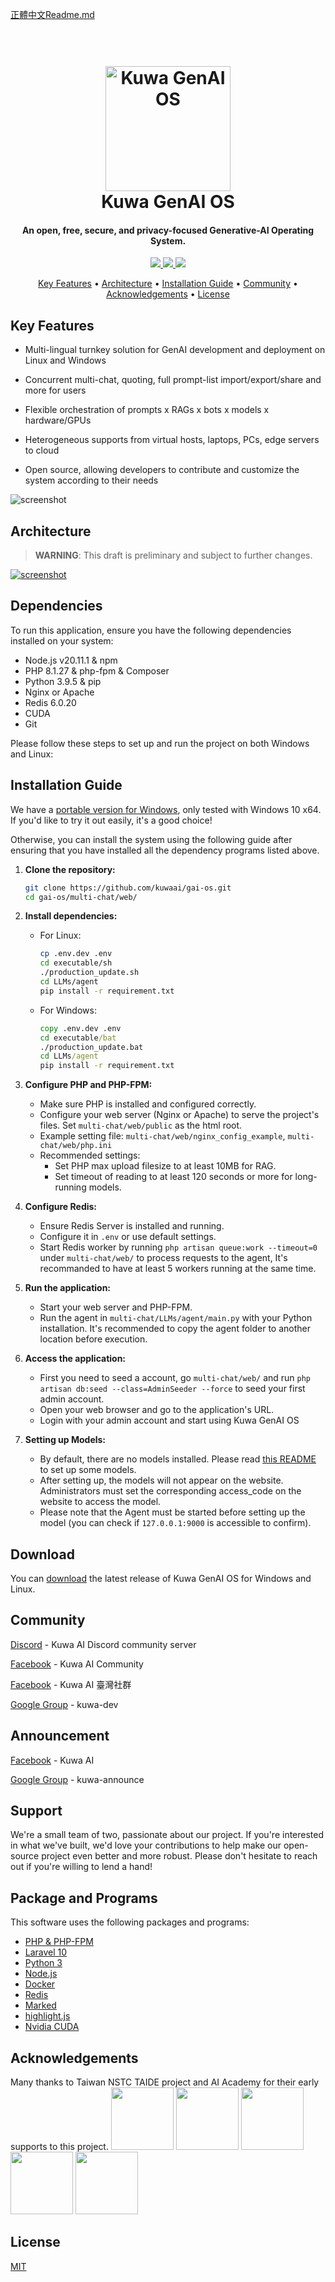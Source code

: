 [正體中文Readme.md](./README_TW.md)

<h1 align="center">
  <br>
  <a href="https://dev.kuwaai.org/">
  <img src="./multi-chat/web/public/images/kuwa.png" alt="Kuwa GenAI OS" width="200"></a>
  <br>
  Kuwa GenAI OS
  <br>
</h1>

<h4 align="center">An open, free, secure, and privacy-focused Generative-AI Operating System.</h4>

<p align="center">
  <a href="http://makeapullrequest.com">
    <img src="https://img.shields.io/badge/PRs-welcome-brightgreen.svg">
  </a>
  <a href="#">
    <img src="https://img.shields.io/badge/all_contributors-2-orange.svg?style=flat-square">
  </a>
  <a href="https://laravel.com/docs/10.x/releases">
    <img src="https://img.shields.io/badge/maintained%20with-Laravel-cc00ff.svg">
  </a>
</p>

<p align="center">
  <a href="#key-features">Key Features</a> •
  <a href="#dependencies">Architecture</a> •
  <a href="#installation-guide">Installation Guide</a> •
  <a href="#community">Community</a> •
  <a href="#acknowledgements">Acknowledgements</a> •
  <a href="#license">License</a>
</p>

## Key Features

* Multi-lingual turnkey solution for GenAI development and deployment on Linux and Windows

* Concurrent multi-chat, quoting, full prompt-list import/export/share and more for users

* Flexible orchestration of prompts x RAGs x bots x models x hardware/GPUs

* Heterogeneous supports from virtual hosts, laptops, PCs, edge servers to cloud

* Open source, allowing developers to contribute and customize the system according to their needs

![screenshot](./multi-chat/web/public/images/demo.gif)

## Architecture
> **WARNING**: This draft is preliminary and subject to further changes.

[![screenshot](./multi-chat/web/public/images/architecture.svg)](https://kuwaai.org/os/Intro)

## Dependencies

To run this application, ensure you have the following dependencies installed on your system:

- Node.js v20.11.1 & npm
- PHP 8.1.27 & php-fpm & Composer
- Python 3.9.5 & pip
- Nginx or Apache
- Redis 6.0.20
- CUDA
- Git

Please follow these steps to set up and run the project on both Windows and Linux:

## Installation Guide

We have a [portable version for Windows](./windows/README.md), only tested with Windows 10 x64. If you'd like to try it out easily, it's a good choice!

Otherwise, you can install the system using the following guide after ensuring that you have installed all the dependency programs listed above.
1. **Clone the repository:**
   ```sh
   git clone https://github.com/kuwaai/gai-os.git
   cd gai-os/multi-chat/web/
   ```

2. **Install dependencies:**

   - For Linux:
     ```sh
     cp .env.dev .env
     cd executable/sh
     ./production_update.sh
     cd LLMs/agent
     pip install -r requirement.txt
     ```

   - For Windows:
     ```bat
     copy .env.dev .env
     cd executable/bat
     ./production_update.bat
     cd LLMs/agent
     pip install -r requirement.txt
     ```

3. **Configure PHP and PHP-FPM:**
   - Make sure PHP is installed and configured correctly.
   - Configure your web server (Nginx or Apache) to serve the project's files. Set `multi-chat/web/public` as the html root.
   - Example setting file: `multi-chat/web/nginx_config_example`, `multi-chat/web/php.ini`
   - Recommended settings:
     - Set PHP max upload filesize to at least 10MB for RAG.
     - Set timeout of reading to at least 120 seconds or more for long-running models.

4. **Configure Redis:**
   - Ensure Redis Server is installed and running.
   - Configure it in `.env` or use default settings.
   - Start Redis worker by running `php artisan queue:work --timeout=0` under `multi-chat/web/` to process requests to the agent, It's recommanded to have at least 5 workers running at the same time.

5. **Run the application:**
   - Start your web server and PHP-FPM.
   - Run the agent in `multi-chat/LLMs/agent/main.py` with your Python installation. It's recommended to copy the agent folder to another location before execution.

6. **Access the application:**
   - First you need to seed a account, go `multi-chat/web/` and run `php artisan db:seed --class=AdminSeeder --force` to seed your first admin account.
   - Open your web browser and go to the application's URL.
   - Login with your admin account and start using Kuwa GenAI OS

7. **Setting up Models:**
    - By default, there are no models installed. Please read [this README](./multi-chat/LLMs/llms/README.md) to set up some models.
    - After setting up, the models will not appear on the website. Administrators must set the corresponding access_code on the website to access the model.
    - Please note that the Agent must be started before setting up the model (you can check if `127.0.0.1:9000` is accessible to confirm).

## Download

You can [download](https://github.com/kuwaai/gai-os/releases) the latest release of Kuwa GenAI OS for Windows and Linux.

## Community

[Discord](https://discord.gg/4HxYAkvdu5) - Kuwa AI Discord community server

[Facebook](https://www.facebook.com/groups/g.kuwaai.org) - Kuwa AI Community

[Facebook](https://www.facebook.com/groups/g.kuwaai.tw) - Kuwa AI 臺灣社群

[Google Group](https://groups.google.com/g/kuwa-dev) - kuwa-dev

## Announcement

[Facebook](https://www.facebook.com/kuwaai) - Kuwa AI

[Google Group](https://groups.google.com/g/kuwa-announce) - kuwa-announce

## Support

We're a small team of two, passionate about our project. If you're interested in what we've built, we'd love your contributions to help make our open-source project even better and more robust. Please don't hesitate to reach out if you're willing to lend a hand!

## Package and Programs

This software uses the following packages and programs:

- [PHP & PHP-FPM](https://www.php.net/)
- [Laravel 10](https://laravel.com/)
- [Python 3](https://www.python.org/)
- [Node.js](https://nodejs.org/)
- [Docker](https://www.docker.com/)
- [Redis](https://redis.io/)
- [Marked](https://github.com/chjj/marked)
- [highlight.js](https://highlightjs.org/)
- [Nvidia CUDA](https://developer.nvidia.com/cuda-toolkit)

## Acknowledgements
Many thanks to Taiwan NSTC TAIDE project and AI Academy for their early supports to this project.
<a href="https://www.nuk.edu.tw/"><img src="./multi-chat/web/public/images/logo_NUK.jpg" height="100px"></a>
<a href="https://taide.tw/"><img src="./multi-chat/web/public/images/logo_taide.jpg" height="100px"></a>
<a href="https://www.nstc.gov.tw/"><img src="./multi-chat/web/public/images/logo_NSTCpng.jpg" height="100px"></a>
<a href="https://www.narlabs.org.tw/"><img src="./multi-chat/web/public/images/logo_NARlabs.jpg" height="100px"></a>
<a href="https://aiacademy.tw/"><img src="./multi-chat/web/public/images/logo_AIA.jpg" height="100px"></a>

## License
[MIT](./LICENSE)